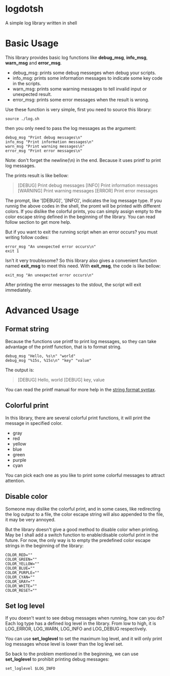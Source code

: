 logdotsh
========

A simple log library written in shell

Basic Usage
========

This library provides basic log functions like **debug_msg**, **info_msg**, **warn_msg** and **error_msg**.

* debug_msg: prints some debug messeges when debug your scripts.
* info_msg: prints some information messages to indicate some key code in the scripts.
* warn_msg: prints some warning messages to tell invalid input or unexpected result.
* error_msg: prints some error messages when the result is wrong.

Use these function is very simple, first you need to source this library:

    source ./log.sh

then you only need to pass the log messages as the argument:

    debug_msg "Print debug messages\n"
    info_msg "Print information messages\n"
    warn_msg "Print warning messages\n"
    error_msg "Print error messages\n"

Note: don't forget the newline(\n) in the end. Because it uses printf to print log messages.

The prints result is like bellow:
    
> [DEBUG] Print debug messages
> [INFO] Print information messages
> [WARNING] Print warning messages
> [ERROR] Print error messages

The prompt, like '[DEBUG]', '[INFO]', indicates the log message type. If you runnig
the above codes in the shell, the promt will be printed with different colors. If you dislike the colorful
prints, you can simply assign empty to the color escape string defined in the beginning of the library. 
You can read follow section to get more help.

But if you want to exit the running script when an error occurs? you must writing follow codes:

    error_msg "An unexpected error occurs\n"
    exit 1

Isn't it very troublesome? So this library also gives a convenient function named **exit_msg** to meet 
this need. With **exit_msg**, the code is like bellow:

    exit_msg "An unexpected error occurs\n"

After printing the error messages to the stdout, the script will exit immediately.

Advanced Usage
==============

Format string
-------------

Because the functions use printf to print log messages, so they can take advantage of the printf function,
that is to format string. 

    debug_msg "Hello, %s\n" "world"
    debug_msg "%15s, %15s\n" "key" "value"

The output is:

> [DEBUG] Hello, world
[DEBUG]             key,           value

You can read the printf manual for more help in the [string format syntax][1].

Colorful print
--------------

In this library, there are several colorful print functions, it will print the message in specified color.

* gray
* red
* yellow
* blue
* green
* purple
* cyan

You can pick each one as you like to print some colorful messages to attract attention.

Disable color
-------------

Someone may dislike the colorful print, and in some cases, like redirecting the log output to a file, the color
escape string will also appended to the file, it may be very annoyed.

But the library doesn't give a good method to disable color when printing. May be I shall add a switch function to 
enable/disable colorful print in the future. For now, the only way is to empty the predefined color escape strings
in the beginning of the library:

    COLOR_RED=""
    COLOR_GREEN=""
    COLOR_YELLOW=""
    COLOR_BLUE=""
    COLOR_PURPLE=""
    COLOR_CYAN=""
    COLOR_GRAY=""
    COLOR_WHITE=""
    COLOR_RESET=""

Set log level
-------------

If you doesn't want to see debug messages when running, how can you do? Each log type has a defined log level in the
library. From low to high, it is LOG_ERROR, LOG_WARN, LOG_INFO and LOG_DEBUG respectively.

You can use **set_loglevel** to set the maximum log level, and it will only print log messages whose level is lower 
than the log level set.

So back to the problem mentioned in the beginning, we can use **set_loglevel** to prohibit printing debug messages:

    set_loglevel $LOG_INFO

[1]: http://wiki.bash-hackers.org/commands/builtin/printf "The printf command"